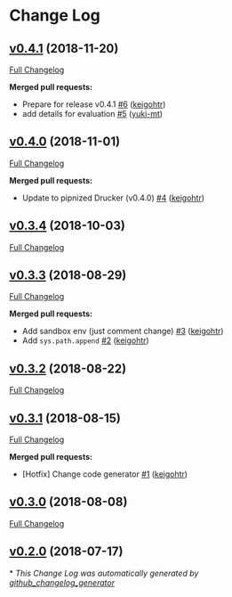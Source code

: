 # Change Log

## [v0.4.1](https://github.com/drucker/drucker-example/tree/v0.4.1) (2018-11-20)
[Full Changelog](https://github.com/drucker/drucker-example/compare/v0.4.0...v0.4.1)

**Merged pull requests:**

- Prepare for release v0.4.1 [\#6](https://github.com/drucker/drucker-example/pull/6) ([keigohtr](https://github.com/keigohtr))
- add details for evaluation [\#5](https://github.com/drucker/drucker-example/pull/5) ([yuki-mt](https://github.com/yuki-mt))

## [v0.4.0](https://github.com/drucker/drucker-example/tree/v0.4.0) (2018-11-01)
[Full Changelog](https://github.com/drucker/drucker-example/compare/v0.3.4...v0.4.0)

**Merged pull requests:**

- Update to pipnized Drucker \(v0.4.0\) [\#4](https://github.com/drucker/drucker-example/pull/4) ([keigohtr](https://github.com/keigohtr))

## [v0.3.4](https://github.com/drucker/drucker-example/tree/v0.3.4) (2018-10-03)
[Full Changelog](https://github.com/drucker/drucker-example/compare/v0.3.3...v0.3.4)

## [v0.3.3](https://github.com/drucker/drucker-example/tree/v0.3.3) (2018-08-29)
[Full Changelog](https://github.com/drucker/drucker-example/compare/v0.3.2...v0.3.3)

**Merged pull requests:**

- Add sandbox env \(just comment change\) [\#3](https://github.com/drucker/drucker-example/pull/3) ([keigohtr](https://github.com/keigohtr))
- Add `sys.path.append` [\#2](https://github.com/drucker/drucker-example/pull/2) ([keigohtr](https://github.com/keigohtr))

## [v0.3.2](https://github.com/drucker/drucker-example/tree/v0.3.2) (2018-08-22)
[Full Changelog](https://github.com/drucker/drucker-example/compare/v0.3.1...v0.3.2)

## [v0.3.1](https://github.com/drucker/drucker-example/tree/v0.3.1) (2018-08-15)
[Full Changelog](https://github.com/drucker/drucker-example/compare/v0.3.0...v0.3.1)

**Merged pull requests:**

- \[Hotfix\] Change code generator [\#1](https://github.com/drucker/drucker-example/pull/1) ([keigohtr](https://github.com/keigohtr))

## [v0.3.0](https://github.com/drucker/drucker-example/tree/v0.3.0) (2018-08-08)
[Full Changelog](https://github.com/drucker/drucker-example/compare/v0.2.0...v0.3.0)

## [v0.2.0](https://github.com/drucker/drucker-example/tree/v0.2.0) (2018-07-17)


\* *This Change Log was automatically generated by [github_changelog_generator](https://github.com/skywinder/Github-Changelog-Generator)*